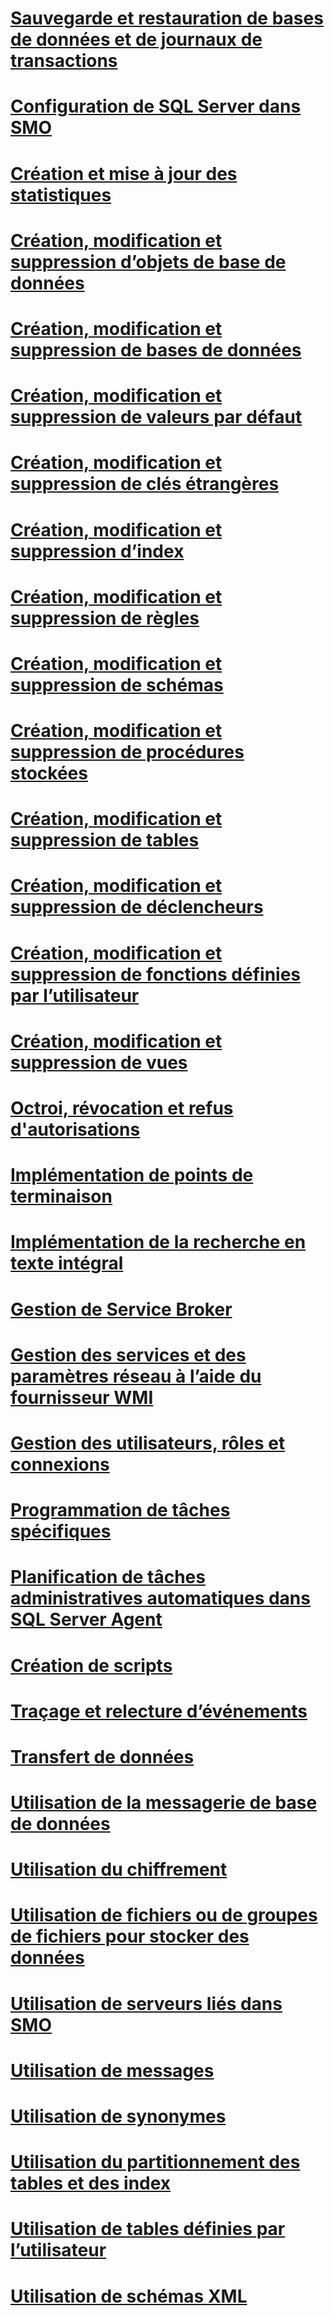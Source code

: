 # [Sauvegarde et restauration de bases de données et de journaux de transactions](backing-up-and-restoring-databases-and-transaction-logs.md)
# [Configuration de SQL Server dans SMO](configuring-sql-server-in-smo.md)
# [Création et mise à jour des statistiques](creating-and-updating-statistics.md)
# [Création, modification et suppression d’objets de base de données](creating-altering-and-removing-database-objects.md)
# [Création, modification et suppression de bases de données](creating-altering-and-removing-databases.md)
# [Création, modification et suppression de valeurs par défaut](creating-altering-and-removing-defaults.md)
# [Création, modification et suppression de clés étrangères](creating-altering-and-removing-foreign-keys.md)
# [Création, modification et suppression d’index](creating-altering-and-removing-indexes.md)
# [Création, modification et suppression de règles](creating-altering-and-removing-rules.md)
# [Création, modification et suppression de schémas](creating-altering-and-removing-schemas.md)
# [Création, modification et suppression de procédures stockées](creating-altering-and-removing-stored-procedures.md)
# [Création, modification et suppression de tables](creating-altering-and-removing-tables.md)
# [Création, modification et suppression de déclencheurs](creating-altering-and-removing-triggers.md)
# [Création, modification et suppression de fonctions définies par l’utilisateur](creating-altering-and-removing-user-defined-functions.md)
# [Création, modification et suppression de vues](creating-altering-and-removing-views.md)
# [Octroi, révocation et refus d'autorisations](granting-revoking-and-denying-permissions.md)
# [Implémentation de points de terminaison](implementing-endpoints.md)
# [Implémentation de la recherche en texte intégral](implementing-full-text-search.md)
# [Gestion de Service Broker](managing-service-broker.md)
# [Gestion des services et des paramètres réseau à l’aide du fournisseur WMI](managing-services-and-network-settings-by-using-wmi-provider.md)
# [Gestion des utilisateurs, rôles et connexions](managing-users-roles-and-logins.md)
# [Programmation de tâches spécifiques](programming-specific-tasks.md)
# [Planification de tâches administratives automatiques dans SQL Server Agent](scheduling-automatic-administrative-tasks-in-sql-server-agent.md)
# [Création de scripts](scripting.md)
# [Traçage et relecture d’événements](tracing-and-replaying-events.md)
# [Transfert de données](transferring-data.md)
# [Utilisation de la messagerie de base de données](using-database-mail.md)
# [Utilisation du chiffrement](using-encryption.md)
# [Utilisation de fichiers ou de groupes de fichiers pour stocker des données](using-filegroups-and-files-to-store-data.md)
# [Utilisation de serveurs liés dans SMO](using-linked-servers-in-smo.md)
# [Utilisation de messages](using-messages.md)
# [Utilisation de synonymes](using-synonyms.md)
# [Utilisation du partitionnement des tables et des index](using-table-and-index-partitioning.md)
# [Utilisation de tables définies par l’utilisateur](using-user-defined-tables.md)
# [Utilisation de schémas XML](using-xml-schemas.md)
